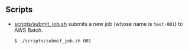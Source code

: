 ## Scripts

- [scripts/submit_job.sh](./scripts/submit_job.sh) submits a new job (whose name is `test-001`) to AWS Batch.
  ```shell
  $ ./scripts/submit_job.sh 001
  ```
